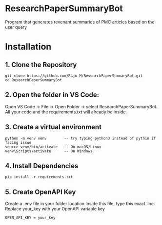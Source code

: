 # ResearchPaperSummaryBot
Program that generates revenant summaries of PMC articles based on the user query

# Installation

## 1. Clone the Repository
```
git clone https://github.com/R4ju-M/ResearchPaperSummaryBot.git
cd ResearchPaperSummaryBot
```
## 2. Open the folder in VS Code:
Open VS Code → File → Open Folder → select ResearchPaperSummaryBot.  
All your code and the requirements.txt will already be inside.  
  
## 3. Create a virtual environment
```
python -m venv venv        -- try typing python3 instead of pythin if facing issue
source venv/bin/activate   -- On macOS/Linux
venv\Scripts\activate      -- On Windows
```
  
## 4. Install Dependencies
```
pip install -r requirements.txt
```

## 5. Create OpenAPI Key
Create a .env file in your folder location
Inside this file, type this exact line. Replace your_key with your OpenAPI variable key
```
OPEN_API_KEY = your_key
```
